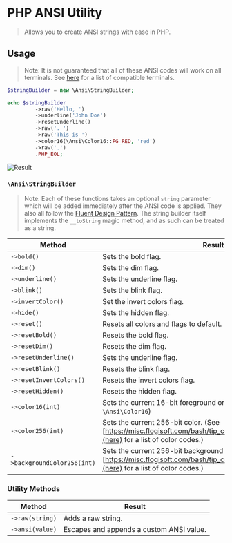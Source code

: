 # PHP ANSI Utility
> Allows you to create ANSI strings with ease in PHP.

## Usage

> Note: It is not guaranteed that all of these ANSI codes will work on all terminals. See [here](https://misc.flogisoft.com/bash/tip_colors_and_formatting#terminals_compatibility) for a list of compatible terminals.

```php
$stringBuilder = new \Ansi\StringBuilder;

echo $stringBuilder
         ->raw('Hello, ')
         ->underline('John Doe')
         ->resetUnderline()
         ->raw('. ')
         ->raw('This is ')
         ->color16(\Ansi\Color16::FG_RED, 'red')
         ->raw('.')
         .PHP_EOL;
```

![Result](https://i.imgur.com/s4ekU18.png)

### `\Ansi\StringBuilder`

> Note: Each of these functions takes an optional `string` parameter which will be added immediately after the ANSI code is applied. They also all follow the [Fluent Design Pattern](https://en.wikipedia.org/wiki/Fluent_interface). The string builder itself implements the `__toString` magic method, and as such can be treated as a string.

|Method|Result|
|---|---|
|`->bold()`|Sets the bold flag.|
|`->dim()`|Sets the dim flag.|
|`->underline()`|Sets the underline flag.|
|`->blink()`|Sets the blink flag.|
|`->invertColor()`|Set the invert colors flag.|
|`->hide()`|Sets the hidden flag.|
|`->reset()`|Resets all colors and flags to default.|
|`->resetBold()`|Resets the bold flag.|
|`->resetDim()`|Resets the dim flag.|
|`->resetUnderline()`|Sets the underline flag.|
|`->resetBlink()`|Resets the blink flag.|
|`->resetInvertColors()`|Resets the invert colors flag.|
|`->resetHidden()`|Resets the hidden flag.|
|`->color16(int)`|Sets the current 16-bit foreground or background color. (See `\Ansi\Color16`)|
|`->color256(int)`|Sets the current 256-bit color. (See [https://misc.flogisoft.com/bash/tip_colors_and_formatting#colors1](here) for a list of color codes.)|
|`->backgroundColor256(int)`|Sets the current 256-bit background color. (See [https://misc.flogisoft.com/bash/tip_colors_and_formatting#colors1](here) for a list of color codes.)|


### Utility Methods

|Method|Result|
|---|---|
|`->raw(string)`|Adds a raw string.|
|`->ansi(value)`|Escapes and appends a custom ANSI value.|